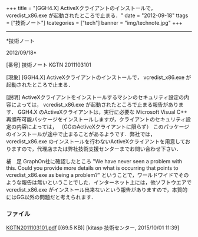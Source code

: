 ﻿+++
title = "[GGH4.X] ActiveXクライアントのインストールで， vcredist_x86.exe が起動されたところで止まる．"
date = "2012-09-18"
ttags = ["技術ノート"]
tcategories = ["tech"]
banner = "img/technote.jpg"
+++

-----------------------------------------------------------------------------------------------------------------------------

*技術ノート

2012/09/18*


[番号]
技術ノート KGTN 2011103101

[現象]
[GGH4.X] ActiveXクライアントのインストールで， vcredist_x86.exe
が起動されたところで止まる．

[説明]
ActiveXクライアントをインストールするマシンのセキュリティ設定の内容によっては，
vcredist_x86.exe が起動されたところで止まる報告があります． GGH4.X
のActiveXクライアントは，実行に必要な Microsoft Visual C++
再頒布可能パッケージをインストールしますが，クライアントのセキュリティ設定の内容によっては，
（GGのActiveXクライアントに限らず）
このパッケージのインストールが途中で止まることがあるようです．弊社では，
vcredist_x86.exe
のインストールを行わないActiveXクライアントを用意しておりますので，代理店または弊社技術支援センターまでお問い合わせ下さい．

補　足
GraphOn社に確認したところ "We have never seen a problem with this. Could
you provide more details on what is occurring that points to
vcredist_x86.exe as being a problem?"
ということで，ワールドワイドでそのような報告は無いということでした．インターネット上には，他ソフトウエアで
vcredist_x86.exe
がインストール出来ないという報告がありますので，本質的にはGG以外の問題だと考えられます．


### ファイル

 
 


[KGTN2011103101.pdf](http://techreport.kitasp.net/attachments/download/2257/KGTN2011103101.pdf)
 [(69.5 KB)] [kitasp 技術センター, 2015/10/01
11:39]


 


 

